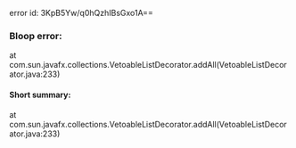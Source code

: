 error id: 3KpB5Yw/q0hQzhIBsGxo1A==
### Bloop error:

at com.sun.javafx.collections.VetoableListDecorator.addAll(VetoableListDecorator.java:233)
#### Short summary: 

at com.sun.javafx.collections.VetoableListDecorator.addAll(VetoableListDecorator.java:233)